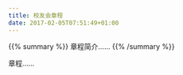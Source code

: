 ```yaml
---
title: 校友会章程
date: 2017-02-05T07:51:49+01:00
---
```


{{% summary %}}
章程简介……
{{% /summary %}}

章程……
